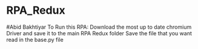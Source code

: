 # RPA_Redux
#Abid Bakhtiyar
To Run this RPA: 
Download the most up to date chromium Driver and save it to the main RPA Redux folder 
Save the file that you want read in the base.py file
